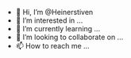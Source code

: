 - 👋 Hi, I’m @Heinerstiven
- 👀 I’m interested in ...
- 🌱 I’m currently learning ...
- 💞️ I’m looking to collaborate on ...
- 📫 How to reach me ...

<!---
Heinerstiven/Heinerstiven is a ✨ special ✨ repository because its `README.md` (this file) appears on your GitHub profile.
You can click the Preview link to take a look at your changes.
--->
